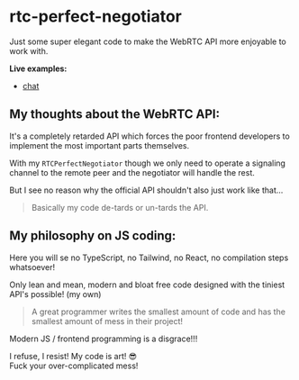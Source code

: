 
# rtc-perfect-negotiator

Just some super elegant code to make the WebRTC API more enjoyable to work with.

**Live examples:**
* [chat](https://joakimch.github.io/rtc-perfect-negotiator/examples/chat/)

## My thoughts about the WebRTC API:

It's a completely retarded API which forces the poor frontend developers to implement the most important parts themselves.

With my `RTCPerfectNegotiator` though we only need to operate a signaling channel to the remote peer and the negotiator will handle the rest.

But I see no reason why the official API shouldn't also just work like that...

> Basically my code de-tards or un-tards the API.

## My philosophy on JS coding:

Here you will se no TypeScript, no Tailwind, no React, no compilation steps whatsoever!

Only lean and mean, modern and bloat free code designed with the tiniest API's possible! (my own)

> A great programmer writes the smallest amount of code and has the smallest amount of mess in their project!

Modern JS / frontend programming is a disgrace!!! 

I refuse, I resist!  My code is art! 😎  
Fuck your over-complicated mess!
